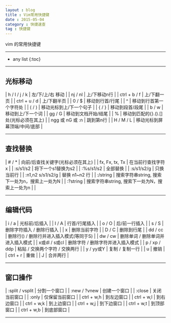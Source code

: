 ```yaml
---
layout : blog
title : Vim常用快捷键
date : 2015-05-04
category : 快捷速查
tag : 快捷键  
---
```



vim 的常用快捷键





*****

* any list
{:toc}

*****

## 光标移动

| h / l / j / k      |    左/下/上/右  移动 |
| nj / nl            |    上/下移动n行 |
| ctrl + b / f       |    上/下翻一页 |
| ctrl + u / d       |    上/下翻半页 |
| 0 / $              |    移动到行首/行尾 |
| ^                  |    移动到行首第一个字符处 |
| ( / )              |    移动光标到上/下一个句子 |
| { / }              |    移动到段首/段尾 |
| b / w              |    移动到上/下一个词 |
| gg / G             |    移动到文档开始/结尾 |
| %                  |    移动到匹配的{}.().[]处(光标必须在其上) |
| ngg 或 nG 或 :n     |    跳到第n行 |
| H / M / L          |    移动光标到屏幕顶端/中间/底部 |

*****

## 查找替换

| # / *              |    向前/后查找关键字(光标必须在其上) |
| fx, Fx, tx, Tx     |    在当前行查找字符x |
| :s/s1/s2           |    将下一个s1替换为s2 |
| :%s/s1/s2          |    全部替换 |
| :s/s1/s2/g         |    只换当前行 |
| :n1,n2 s/s1/s2/g   |    替换 n1~n2 行 |
| :/string           |    搜索字符串string, 搜索下一处为n，搜索上一处为N |
| :?string           |    搜索字符串string, 搜索下一处为N，搜索上一处为n | |

*****

## 编辑代码

| i / a              |     光标前/后插入 |
| I / A              |     行首/行尾插入 |
| o / O              |     后/前一行插入 |
| s / S              |     删除字符插入 / 删除行插入 |
| x                  |     删除当前字符 |
| D / C              |     删除到行尾 |
| dd / cc            |     删除行() / 删除行并进入插入模式(等同于S) |
| dw / cw            |     删除单词 / 删除单词并进入插入模式 |
| x或dl / s或cl       |     删除字符 / 删除字符并进入插入模式 |
| p / xp / ddp       |     粘贴 / 交换两个字符 / 交换两行 |
| y / yy或Y          |     复制 / 复制一行 |
| u                  |     撤销 |
| ctrl + r           |     重做 |
| J                  |     合并两行 |

*****

## 窗口操作

| :split / vsplit    |     分割一个窗口 |
| :new / ?vnew       |     创建一个窗口 |
| :close             |     关闭当前窗口 |
| :only              |     仅保留当前窗口 |
| ctrl + w,h         |     到左边窗口 |
| ctrl + w,l         |     到右边窗口 |
| ctrl + w,k         |     到上边窗口 |
| ctrl + w,j         |     到下边窗口 |
| ctrl + w,t         |     到顶部窗口 |
| ctrl + w,b         |     到底部窗口 |

*****
